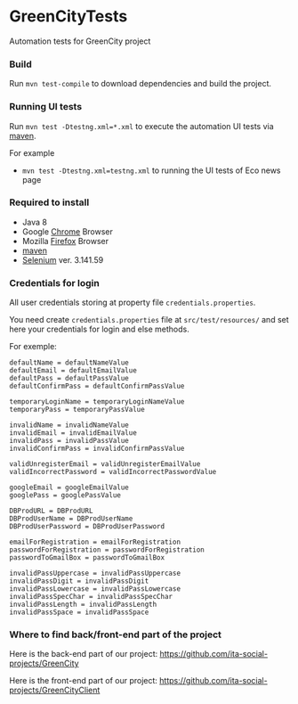 # GreenCityTests
Automation tests for GreenCity project


### Build
Run `mvn test-compile` to download dependencies and build the project.


### Running UI tests
Run `mvn test -Dtestng.xml=*.xml` to execute the automation UI tests via [maven](https://maven.apache.org/).

For example

* `mvn test -Dtestng.xml=testng.xml` to running the UI tests of Eco news page


### Required to install

* Java 8
* Google [Chrome](https://www.google.com/chrome/) Browser
* Mozilla [Firefox](https://www.mozilla.org/en-US/firefox/new/) Browser
* [maven](https://maven.apache.org/)
* [Selenium](https://www.selenium.dev/) ver. 3.141.59

### Credentials for login
All user credentials storing at property file `credentials.properties`.

You need create `credentials.properties` file at `src/test/resources/` and set here your credentials for login and else methods.

For exemple:

```
defaultName = defaultNameValue
defaultEmail = defaultEmailValue
defaultPass = defaultPassValue
defaultConfirmPass = defaultConfirmPassValue

temporaryLoginName = temporaryLoginNameValue
temporaryPass = temporaryPassValue

invalidName = invalidNameValue
invalidEmail = invalidEmailValue
invalidPass = invalidPassValue
invalidConfirmPass = invalidConfirmPassValue

validUnregisterEmail = validUnregisterEmailValue
validIncorrectPassword = validIncorrectPasswordValue

googleEmail = googleEmailValue
googlePass = googlePassValue

DBProdURL = DBProdURL
DBProdUserName = DBProdUserName
DBProdUserPassword = DBProdUserPassword

emailForRegistration = emailForRegistration
passwordForRegistration = passwordForRegistration
passwordToGmailBox = passwordToGmailBox

invalidPassUppercase = invalidPassUppercase
invalidPassDigit = invalidPassDigit
invalidPassLowercase = invalidPassLowercase
invalidPassSpecChar = invalidPassSpecChar
invalidPassLength = invalidPassLength
invalidPassSpace = invalidPassSpace
```


### Where to find back/front-end part of the project

Here is the back-end part of our project: https://github.com/ita-social-projects/GreenCity

Here is the front-end part of our project: https://github.com/ita-social-projects/GreenCityClient
